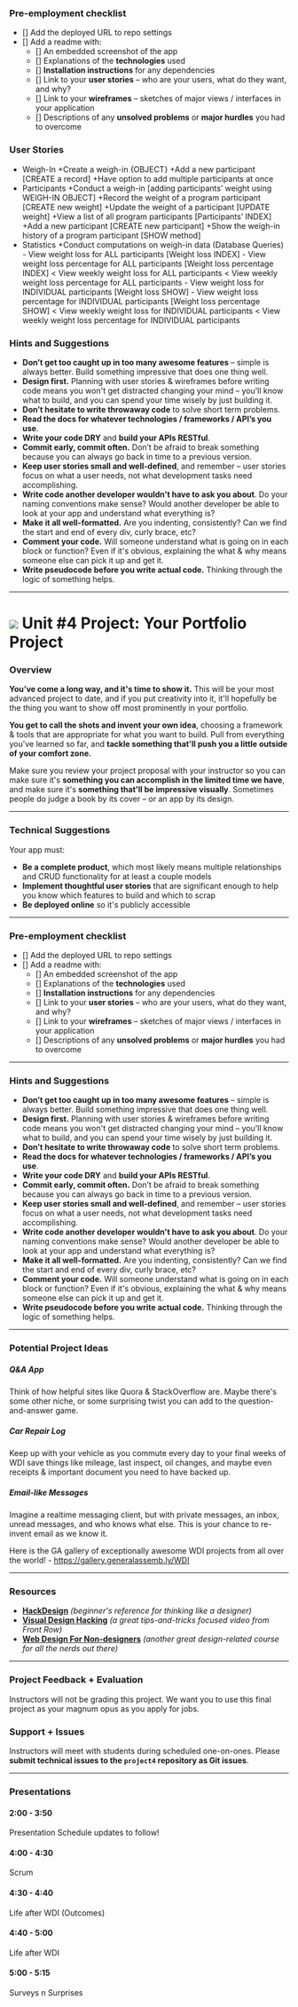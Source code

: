### Pre-employment checklist

- [] Add the deployed URL to repo settings
- [] Add a readme with:
  - [] An embedded screenshot of the app
  - [] Explanations of the **technologies** used
  - [] **Installation instructions** for any dependencies
  - [] Link to your **user stories** – who are your users, what do they want, and why?
  - [] Link to your **wireframes** – sketches of major views / interfaces in your application
  - [] Descriptions of any **unsolved problems** or **major hurdles** you had to overcome


### User Stories
* Weigh-In
    +Create a weigh-in {OBJECT}
    +Add a new participant [CREATE a record]
    +Have option to add multiple participants at once
* Participants
    +Conduct a weigh-in [adding participants’ weight using WEIGH-IN OBJECT]
    +Record the weight of a program participant [CREATE new weight]
    +Update the weight of a participant [UPDATE weight]
    +View a list of all program participants [Participants’ INDEX]
    +Add a new participant [CREATE new participant]
    +Show the weigh-in history of a program participant [SHOW method]
* Statistics
    +Conduct computations on weigh-in data (Database Queries)
      - View weight loss for ALL participants [Weight loss INDEX]
      - View weight loss percentage for ALL participants [Weight loss percentage INDEX]
          < View weekly weight loss for ALL participants
          < View weekly weight loss percentage for ALL participants
      - View weight loss for INDIVIDUAL participants [Weight loss SHOW]
      - View weight loss percentage for INDIVIDUAL participants [Weight loss percentage SHOW]
          < View weekly weight loss for INDIVIDUAL participants
          < View weekly weight loss percentage for INDIVIDUAL participants






### Hints and Suggestions

* **Don’t get too caught up in too many awesome features** – simple is always better. Build something impressive that does one thing well.
* **Design first.** Planning with user stories & wireframes before writing code means you won't get distracted changing your mind – you'll know what to build, and you can spend your time wisely by just building it.
* **Don’t hesitate to write throwaway code** to solve short term problems.
* **Read the docs for whatever technologies / frameworks / API’s you use**.
* **Write your code DRY** and **build your APIs RESTful**.
* **Commit early, commit often.** Don’t be afraid to break something because you can always go back in time to a previous version.
* **Keep user stories small and well-defined**, and remember – user stories focus on what a user needs, not what development tasks need accomplishing.
* **Write code another developer wouldn't have to ask you about**. Do your naming conventions make sense? Would another developer be able to look at your app and understand what everything is?
* **Make it all well-formatted.** Are you indenting, consistently? Can we find the start and end of every div, curly brace, etc?
* **Comment your code.** Will someone understand what is going on in each block or function? Even if it's obvious, explaining the what & why means someone else can pick it up and get it.
* **Write pseudocode before you write actual code.** Thinking through the logic of something helps.

---

















































# ![](https://ga-dash.s3.amazonaws.com/production/assets/logo-9f88ae6c9c3871690e33280fcf557f33.png) Unit #4 Project: Your Portfolio Project

### Overview

**You’ve come a long way, and it's time to show it.** This will be your most advanced project to date, and if you put creativity into it, it'll hopefully be the thing you want to show off most prominently in your portfolio.

**You get to call the shots and invent your own idea**, choosing a framework & tools that are appropriate for what you want to build. Pull from everything you've learned so far, and **tackle something that'll push you a little outside of your comfort zone.**

Make sure you review your project proposal with your instructor so you can make sure it's **something you can accomplish in the limited time we have**, and make sure it's **something that'll be impressive visually**. Sometimes people do judge a book by its cover – or an app by its design.

---

### Technical Suggestions

Your app must:

* **Be a complete product**, which most likely means multiple relationships and CRUD functionality for at least a couple models
* **Implement thoughtful user stories** that are significant enough to help you know which features to build and which to scrap
* **Be deployed online** so it's publicly accessible

---

### Pre-employment checklist

- [] Add the deployed URL to repo settings
- [] Add a readme with:
  - [] An embedded screenshot of the app
  - [] Explanations of the **technologies** used
  - [] **Installation instructions** for any dependencies
  - [] Link to your **user stories** – who are your users, what do they want, and why?
  - [] Link to your **wireframes** – sketches of major views / interfaces in your application
  - [] Descriptions of any **unsolved problems** or **major hurdles** you had to overcome

---

### Hints and Suggestions

* **Don’t get too caught up in too many awesome features** – simple is always better. Build something impressive that does one thing well.
* **Design first.** Planning with user stories & wireframes before writing code means you won't get distracted changing your mind – you'll know what to build, and you can spend your time wisely by just building it.
* **Don’t hesitate to write throwaway code** to solve short term problems.
* **Read the docs for whatever technologies / frameworks / API’s you use**.
* **Write your code DRY** and **build your APIs RESTful**.
* **Commit early, commit often.** Don’t be afraid to break something because you can always go back in time to a previous version.
* **Keep user stories small and well-defined**, and remember – user stories focus on what a user needs, not what development tasks need accomplishing.
* **Write code another developer wouldn't have to ask you about**. Do your naming conventions make sense? Would another developer be able to look at your app and understand what everything is?
* **Make it all well-formatted.** Are you indenting, consistently? Can we find the start and end of every div, curly brace, etc?
* **Comment your code.** Will someone understand what is going on in each block or function? Even if it's obvious, explaining the what & why means someone else can pick it up and get it.
* **Write pseudocode before you write actual code.** Thinking through the logic of something helps.

---

### Potential Project Ideas

##### Q&A App
Think of how helpful sites like Quora & StackOverflow are. Maybe there's some other niche, or some surprising twist you can add to the question-and-answer game.

##### Car Repair Log
Keep up with your vehicle as you commute every day to your final weeks of WDI save things like mileage, last inspect, oil changes, and maybe even receipts & important document you need to have backed up.

##### Email-like Messages
Imagine a realtime messaging client, but with private messages, an inbox, unread messages, and who knows what else. This is your chance to re-invent email as we know it.

Here is the GA gallery of exceptionally awesome WDI projects from all over the world! - https://gallery.generalassemb.ly/WDI

---

### Resources

* **[HackDesign](https://hackdesign.org/lessons)** _(beginner's reference for thinking like a designer)_
* **[Visual Design Hacking](https://generalassemb.ly/online/videos/visual-design-hacking)** _(a great tips-and-tricks focused video from Front Row)_
* **[Web Design For Non-designers](https://generalassemb.ly/online/videos/web-design-for-non-designers)** _(another great design-related course for all the nerds out there)_

---

### Project Feedback + Evaluation

Instructors will not be grading this project. We want you to use this final project as your magnum opus as you apply for jobs.

### Support + Issues

Instructors will meet with students during scheduled one-on-ones. Please **submit technical issues to the `project4` repository as Git issues**.

---

### Presentations

#### 2:00 - 3:50

Presentation Schedule updates to follow!

#### 4:00 - 4:30

Scrum

#### 4:30 - 4:40

Life after WDI (Outcomes)

#### 4:40 - 5:00

Life after WDI

#### 5:00 - 5:15

Surveys n Surprises
